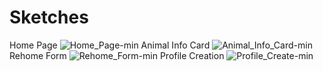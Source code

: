 # Sketches
Home Page
![Home_Page-min](https://github.com/ChicoState/UX-animal-adopter/assets/157549858/a86e2587-7587-4483-9a7e-22c0e0c2a9cd)
Animal Info Card
![Animal_Info_Card-min](https://github.com/ChicoState/UX-animal-adopter/assets/157549858/be461fb0-be01-4f97-be03-1147a456c890)
Rehome Form
![Rehome_Form-min](https://github.com/ChicoState/UX-animal-adopter/assets/157549858/1195e47a-0197-414b-9e31-722282969a3b)
Profile Creation
![Profile_Create-min](https://github.com/ChicoState/UX-animal-adopter/assets/157549858/758bc262-e0d7-42b7-a125-aa0fce198f67)
